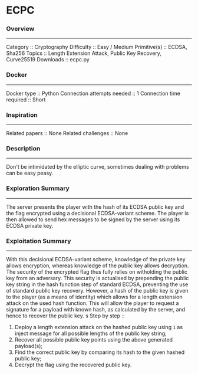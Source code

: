 # ECPC

### Overview
---
Category 		:: Cryptography
Difficulty		:: Easy / Medium
Primitive(s)	:: ECDSA, Sha256
Topics			:: Length Extension Attack, Public Key Recovery, Curve25519
Downloads		:: ecpc.py

### Docker
---
Docker type 				:: Python
Connection attempts needed 	:: 1
Connection time required   	:: Short

### Inspiration
---
Related papers		:: None
Related challenges	:: None

### Description
---
Don't be intimidated by the elliptic curve, sometimes dealing with problems can be easy peasy.
<!-- insert netcat address -->
<!-- insert file downloads -->

### Exploration Summary
---
The server presents the player with the hash of its ECDSA public key and the flag encrypted using a decisional ECDSA-variant scheme. The player is then allowed to send hex messages to be signed by the server using its ECDSA private key.

### Exploitation Summary
---
With this decisional ECDSA-variant scheme, knowledge of the private key allows encryption, whereas knowledge of the public key allows decryption. The security of the encrypted flag thus fully relies on witholding the public key from an adversary. This security is actualised by prepending the public key string in the hash function step of standard ECDSA, preventing the use of standard public key recovery. However, a hash of the public key is given to the player (as a means of identity) which allows for a length extension attack on the used hash function. This will allow the player to request a signature for a payload with known hash, as calculated by the server, and hence to recover the public key.
s
Step by step ::
1. Deploy a length extension attack on the hashed public key using `1` as inject message for all possible lengths of the public key string;
2. Recover all possible public key points using the above generated payload(s);
3. Find the correct public key by comparing its hash to the given hashed public key;
4. Decrypt the flag using the recovered public key.